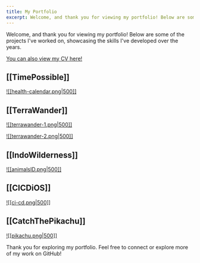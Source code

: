 ```yaml
---
title: My Portfolio
excerpt: Welcome, and thank you for viewing my portfolio! Below are some of the projects I've worked on, showcasing the skills I've developed over the years.
---
```


Welcome, and thank you for viewing my portfolio! Below are some of the projects I've worked on, showcasing the skills I've developed over the years. 

[You can also view my CV here!](https://drive.google.com/file/d/1KtOMdpx5CoG6BMEA_-kEMS6t7B2kcwSD/view?usp=sharing)

## [[TimePossible]]

[![[health-calendar.png|500]]](<portfolio/TimePossible>)

## [[TerraWander]]

[![[terrawander-1.png|500]]](<portfolio/TerraWander>)

[![[terrawander-2.png|500]]](<portfolio/TerraWander>)

## [[IndoWilderness]]

[![[animalsID.png|500]]](<portfolio/IndoWilderness>)

## [[CICDiOS]]

[![[ci-cd.png|500]]](<portfolio/CICDiOS>)

## [[CatchThePikachu]]

[![[pikachu.png|500]]](<portfolio/CatchThePikachu>)

Thank you for exploring my portfolio. Feel free to connect or explore more of my work on GitHub!